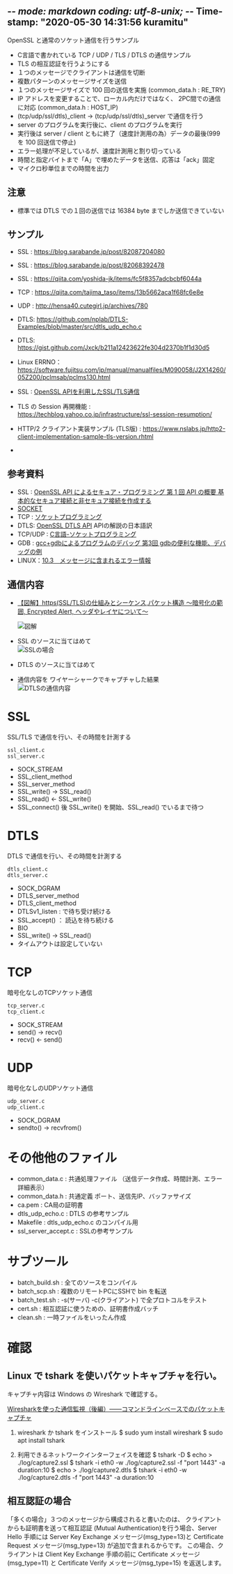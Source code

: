 -*- mode: markdown  coding: utf-8-unix; -*- Time-stamp: "2020-05-30 14:31:56 kuramitu"
--------------------------------------------------------------------------------
OpenSSL と通常のソケット通信を行うサンプル

- C言語で書かれている TCP / UDP / TLS / DTLS の通信サンプル
- TLS の相互認証を行うようにする
- １つのメッセージでクライアントは通信を切断
- 複数パターンのメッセージサイズを送信
- １つのメッセージサイズで 100 回の送信を実施 (common_data.h : RE_TRY)
- IP アドレスを変更することで、ローカル内だけではなく、
  2PC間での通信に対応 (common_data.h : HOST_IP)
- (tcp/udp/ssl/dtls)_client  ->  (tcp/udp/ssl/dtls)_server
  で通信を行う
- server のプログラムを実行後に、client のプログラムを実行
- 実行後は server / client ともに終了（速度計測用の為）データの最後(999 を 100 回送信で停止)
- エラー処理が不足しているが、速度計測用と割り切っている
- 時間と指定バイトまで「A」で埋めたデータを送信、応答は「ack」固定
- マイクロ秒単位までの時間を出力

## 注意
- 標準では DTLS での１回の送信では 16384 byte までしか送信できていない


## サンプル
- SSL : https://blog.sarabande.jp/post/82087204080
- SSL : https://blog.sarabande.jp/post/82068392478
- SSL : https://qiita.com/yoshida-jk/items/fc5f8357adcbcbf6044a
- TCP : https://qiita.com/tajima_taso/items/13b5662aca1f68fc6e8e
- UDP : http://hensa40.cutegirl.jp/archives/780
- DTLS: https://github.com/nplab/DTLS-Examples/blob/master/src/dtls_udp_echo.c
- DTLS: https://gist.github.com/Jxck/b211a12423622fe304d2370b1f1d30d5
- Linux ERRNO：https://software.fujitsu.com/jp/manual/manualfiles/M090058/J2X14260/05Z200/pclmsab/pclms130.html

- SSL : [OpenSSL APIを利用したSSL/TLS通信](https://qiita.com/yoshida-jk/items/fc5f8357adcbcbf6044a)
- TLS の Session 再開機能 : https://techblog.yahoo.co.jp/infrastructure/ssl-session-resumption/
- HTTP/2 クライアント実装サンプル (TLS版) : https://www.nslabs.jp/http2-client-implementation-sample-tls-version.rhtml
- 

## 参考資料
- SSL : [OpenSSL API によるセキュア・プログラミング 第 1 回 API の概要 基本的なセキュア接続と非セキュア接続を作成する](https://www.ibm.com/developerworks/jp/linux/library/l-openssl/index.html)
- [SOCKET](https://linuxjm.osdn.jp/html/LDP_man-pages/man2/socket.2.html)
- TCP : [ソケットプログラミング](https://www.katto.comm.waseda.ac.jp/~katto/Class/11/GazoTokuron/code/socket.html)
- DTLS: [OpenSSL DTLS API](https://gist.github.com/Jxck/b211a12423622fe304d2370b1f1d30d5)
  APIの解説の日本語訳
- TCP/UDP : [C言語-ソケットプログラミング](http://capm-network.com/?tag=C言語-ソケットプログラミング)
- GDB : [gcc+gdbによるプログラムのデバッグ 第3回 gdbの便利な機能、デバッグの例](https://rat.cis.k.hosei.ac.jp/article/devel/debugongccgdb3.html)
- LINUX：[10.3　メッセージに含まれるエラー情報](http://itdoc.hitachi.co.jp/manuals/3020/30203N6450/BJEX0275.HTM)

## 通信内容
- [【図解】https(SSL/TLS)の仕組みとシーケンス,パケット構造 〜暗号化の範囲, Encrypted Alert, ヘッダやレイヤについて～](https://milestone-of-se.nesuke.com/nw-basic/tls/https-structure/)
  
  ![図解](https://github.com/kkurami-dev/master/blob/Openssl-Examples/image/tls-sequence-01.webp "通信概要")

- SSL のソースに当てはめて  
  ![SSLの場合](https://github.com/kkurami-dev/master/blob/Openssl-Examples/image/SSL通信シーケンス.png "SSLの場合")

- DTLS のソースに当てはめて  


- 通信内容を ワイヤーシャークでキャプチャした結果  
![DTLSの通信内容](https://github.com/kkurami-dev/master/blob/Openssl-Examples/image/DTLSの通信内容.png "通信内容")

# SSL
SSL/TLS で通信を行い、その時間を計測する
```
ssl_client.c
ssl_server.c
```
- SOCK_STREAM
- SSL_client_method
- SSL_server_method
- SSL_write() -> SSL_read()
- SSL_read() <- SSL_write()
- SSL_connect() 後 SSL_write() を開始、SSL_read() でいるまで待つ

# DTLS
DTLS で通信を行い、その時間を計測する
```
dtls_client.c
dtls_server.c
```
- SOCK_DGRAM
- DTLS_server_method
- DTLS_client_method
- DTLSv1_listen : で待ち受け続ける
- SSL_accept() ： 読込を待ち続ける
- BIO
- SSL_write() -> SSL_read()
- タイムアウトは設定していない

# TCP
暗号化なしのTCPソケット通信
```
tcp_server.c
tcp_client.c
```
- SOCK_STREAM
- send() -> recv() 
- recv() <- send()

# UDP
暗号化なしのUDPソケット通信
```
udp_server.c
udp_client.c
```
- SOCK_DGRAM
- sendto() -> recvfrom()

# その他他のファイル
- common_data.c : 共通処理ファイル
  （送信データ作成、時間計測、エラー詳細表示）
- common_data.h : 共通定義
  ポート、送信先IP、バッファサイズ
- ca.pem : CA局の証明書
- dtls_udp_echo.c : DTLS の参考サンプル
- Makefile : dtls_udp_echo.c のコンパイル用
- ssl_server_accept.c : SSLの参考サンプル

# サブツール
- batch_build.sh : 全てのソースをコンパイル
- batch_scp.sh : 複数のリモートPCにSSHで bin を転送
- batch_test.sh : -s(サーバ) -c(クライアント) で全プロトコルをテスト
- cert.sh : 相互認証に使うための、証明書作成バッチ
- clean.sh : 一時ファイルをいったん作成

# 確認
## Linux で  tshark  を使いパケットキャプチャを行い。  
キャプチャ内容は Windows の Wireshark で確認する。

[Wiresharkを使った通信監視（後編）――コマンドラインベースでのパケットキャプチャ](https://knowledge.sakura.ad.jp/6311/)
1. wireshark か tshark をインストール
    $ sudo yum install wireshark
    $ sudo apt install tshark
    
1. 利用できるネットワークインターフェイスを確認
    $ tshark -D
    $ echo > ./log/capture2.ssl
    $ tshark -i eth0 -w ./log/capture2.ssl  -f "port 1443" -a duration:10
    $ echo > ./log/capture2.dtls
    $ tshark -i eth0 -w ./log/capture2.dtls -f "port 1443" -a duration:10
    
## 相互認証の場合
「多くの場合」３つのメッセージから構成されると書いたのは、
クライアントからも証明書を送って相互認証
(Mutual Authentication)を行う場合、Server Hello 手順には
Server Key Exchange メッセージ(msg_type=13)と
Certificate Request メッセージ(msg_type=13) が追加で含まれるからです。
この場合、クライアントは
Client Key Exchange 手順の前に
Certificate メッセージ(msg_type=11) と
Certificate Verify メッセージ(msg_type=15) を返送します。
